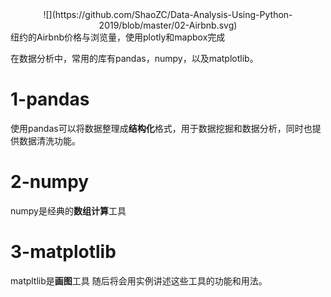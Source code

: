 <div align=center>
 ![](https://github.com/ShaoZC/Data-Analysis-Using-Python-2019/blob/master/02-Airbnb.svg)
 <div align=left>纽约的Airbnb价格与浏览量，使用plotly和mapbox完成


在数据分析中，常用的库有pandas，numpy，以及matplotlib。
# 1-pandas
使用pandas可以将数据整理成**结构化**格式，用于数据挖掘和数据分析，同时也提供数据清洗功能。
# 2-numpy
numpy是经典的**数组计算**工具
# 3-matplotlib
matpltlib是**画图**工具
随后将会用实例讲述这些工具的功能和用法。
